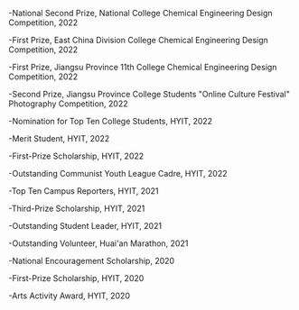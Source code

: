 -National Second Prize, National College Chemical Engineering Design Competition, 2022

-First Prize, East China Division College Chemical Engineering Design Competition, 2022

-First Prize, Jiangsu Province 11th College Chemical Engineering Design Competition, 2022

-Second Prize, Jiangsu Province College Students "Online Culture Festival" Photography Competition, 2022

-Nomination for Top Ten College Students, HYIT, 2022

-Merit Student, HYIT, 2022

-First-Prize Scholarship, HYIT, 2022

-Outstanding Communist Youth League Cadre, HYIT, 2022

-Top Ten Campus Reporters, HYIT, 2021

-Third-Prize Scholarship, HYIT, 2021

-Outstanding Student Leader, HYIT, 2021

-Outstanding Volunteer, Huai'an Marathon, 2021

-National Encouragement Scholarship, 2020

-First-Prize Scholarship, HYIT, 2020

-Arts Activity Award, HYIT, 2020
